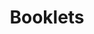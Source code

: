 ---
title: Booklets
longTitle: 'Booklets'
tags:
- gccommon
french:
- "[[Brochure]]"
usedFor:
- "[[Brochures]]"
- "[[Pamphlets]]"
---